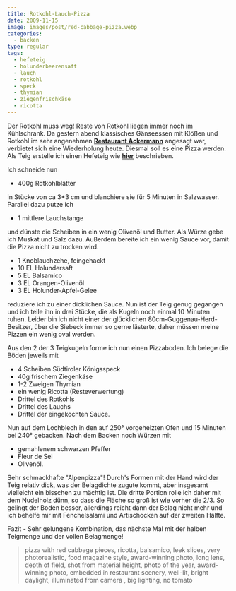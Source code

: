 ```yaml
---
title: Rotkohl-Lauch-Pizza
date: 2009-11-15
image: images/post/red-cabbage-pizza.webp
categories: 
  - backen
type: regular
tags: 
  - hefeteig
  - holunderbeerensaft
  - lauch
  - rotkohl
  - speck
  - thymian
  - ziegenfrischkäse
  - ricotta
---
```


Der Rotkohl muss weg! Reste von Rotkohl liegen immer noch im Kühlschrank. Da gestern abend klassisches Gänseessen mit Klößen und Rotkohl im sehr angenehmen **[Restaurant Ackermann](https://restaurant-ackermann.de/)** angesagt war, verbietet sich eine Wiederholung heute. Diesmal soll es eine Pizza werden. Als Teig erstelle ich einen Hefeteig wie **[hier](../001-11-08-pecorino-oliven-brotstangen)** beschrieben.

Ich schneide nun

* 400g Rotkohlblätter

in Stücke von ca 3\*3 cm und blanchiere sie für 5 Minuten in Salzwasser. Parallel dazu putze ich

* 1 mittlere Lauchstange

und dünste die Scheiben in ein wenig Olivenöl und Butter. Als Würze gebe ich Muskat und Salz dazu. Außerdem bereite ich ein wenig Sauce vor, damit die Pizza nicht zu trocken wird.

* 1 Knoblauchzehe, feingehackt 
* 10 EL Holundersaft 
* 5 EL Balsamico 
* 3 EL Orangen-Olivenöl 
* 3 EL Holunder-Apfel-Gelee

reduziere ich zu einer dicklichen Sauce. Nun ist der Teig genug gegangen und ich teile ihn in drei Stücke, die als Kugeln noch einmal 10 Minuten ruhen. Leider bin ich nicht einer der glücklichen 80cm-Guggenau-Herd-Besitzer, über die Siebeck immer so gerne lästerte, daher müssen meine Pizzen ein wenig oval werden.

Aus den 2 der 3 Teigkugeln forme ich nun einen Pizzaboden. Ich belege die Böden jeweils mit

* 4 Scheiben Südtiroler Königsspeck 
* 40g frischem Ziegenkäse 
* 1-2 Zweigen Thymian 
* ein wenig Ricotta (Resteverwertung)
* Drittel des Rotkohls 
* Drittel des Lauchs 
* Drittel der eingekochten Sauce.

Nun auf dem Lochblech in den auf 250° vorgeheizten Ofen und 15 Minuten bei 240° gebacken. Nach dem Backen noch Würzen mit

* gemahlenem schwarzen Pfeffer
* Fleur de Sel
* Olivenöl.

Sehr schmackhafte "Alpenpizza"! Durch's Formen mit der Hand wird der Teig relativ dick, was der Belagdichte zugute kommt, aber insgesamt vielleicht ein bisschen zu mächtig ist. Die dritte Portion rolle ich daher mit dem Nudelholz dünn, so dass die Fläche so groß ist wie vorher die 2/3. So gelingt der Boden besser, allerdings reicht dann der Belag nicht mehr und ich behelfe mir mit Fenchelsalami und Artischocken auf der zweiten Hälfte.

Fazit - Sehr gelungene Kombination, das nächste Mal mit der halben Teigmenge und der vollen Belagmenge!

> pizza with red cabbage pieces, ricotta, balsamico, leek slices, very photorealistic, food magazine style, award-winning photo, long lens, depth of field, shot from material height, photo of the year, award-winning photo, embedded in restaurant scenery, well-lit, bright daylight, illuminated from camera , big lighting, no tomato